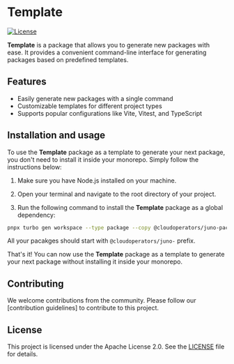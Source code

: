 # Template

[![License](https://img.shields.io/badge/License-Apache%202.0-blue.svg)](LICENSE)

**Template** is a package that allows you to generate new packages with ease. It provides a convenient command-line interface for generating packages based on predefined templates.

## Features

- Easily generate new packages with a single command
- Customizable templates for different project types
- Supports popular configurations like Vite, Vitest, and TypeScript

## Installation and usage

To use the **Template** package as a template to generate your next package, you don't need to install it inside your monorepo. Simply follow the instructions below:

1. Make sure you have Node.js installed on your machine.

2. Open your terminal and navigate to the root directory of your project.

3. Run the following command to install the **Template** package as a global dependency:

```bash
pnpx turbo gen workspace --type package --copy @cloudoperators/juno-package-template
```

All your pacakges should start with `@cloudoperators/juno-` prefix.

That's it! You can now use the **Template** package as a template to generate your next package without installing it inside your monorepo.

## Contributing

We welcome contributions from the community. Please follow our [contribution guidelines] to contribute to this project.

## License

This project is licensed under the Apache License 2.0. See the [LICENSE](LICENSE) file for details.
